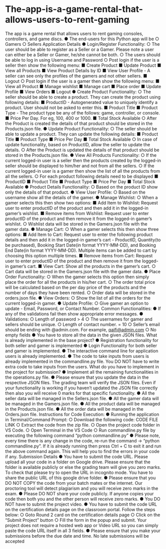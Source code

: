 # The-app-is-a-game-rental-that-allows-users-to-rent-gaming
The app is a game rental that allows users to rent gaming consoles, controllers, and game discs. ● The end-users for this Python app will be ○ Gamers ○ Sellers
Application Details
● Login/Register Functionality:
○ The user should be able to register as a Seller or a
Gamer. Please note a user can either be a Seller or
Gamer, he/she cannot be both.
○ The users should be able to log in using Username and
Password
○ Post login if the user is a seller then show the following
menu:
■ Create Product
■ Update Product
■ View all Products
■ View Product Details by ID
■ View User Profile - A seller can see only the
profiles of the gamers and not other sellers.
■ Logout
○ Post login if the user is a gamer then show the following
menu:
■ View all Product
■ Manage wishlist
■ Manage cart
■ Place order
■ Update Profile
■ View Orders
■ Logout
● Create Product Functionality:
○ The seller should be able to create a product. They can
create the product using following details:
■ ProductID - Autogenerated value to uniquely
identify a product. User should not be asked to
enter this.
■ Product Title
■ Product Type - The product type be any of the
follows: game, controller, or console.
■ Price Per Day. For eg, 100, 400 or 1000.
■ Total Stock Available
○ After the Product is created the details of that product
should be stored in the Products.json file.
● Update Product Functionality:
○ The seller should be able to update a product. They can
update the following details:
■ Product Title
■ Product Type
■ Price Per Day
■ Total Stock Available
○ In case of update functionality, based on ProductID, allow the
seller to update the details.
○ After the Product is updated the details of that product should
be stored in the Products.json file.
● View All Products Functionality:
○ If the current logged-in user is a seller then the products
created by the logged-in seller should be displayed to
him/her and not from all the sellers.
○ If the current logged-in user is a gamer then show the
list of all the products from all the sellers.
○ For each product following details need to be displayed
■ ProductID
■ Product Title
■ Product Type
■ Price Per Day
■ Total Stock Available
● Product Details Functionality:
○ Based on the product ID show only the details of that product.
● View User Profile:
○ Based on the username show all the details of the gamer.
● Manage Wishlist:
○ When a gamer selects this then show two options:
■ Add Item to Wishlist: Request user to enter productID of
the product and then add it in the logged-in gamer’s
wishlist.
■ Remove items from Wishlist: Request user to enter
productID of the product and then remove it from the
logged-in gamer’s wishlist.
○ Wishlist data will be stored in the Gamers.json file with the
gamer data.
● Manage Cart:
○ When a gamer selects this then show three options:
■ Add Item to Cart: Request user to enter the following
product details and then add it in the logged-in gamer’s
cart - ProductID, Quantity(to be purchased), Booking
Start Date(in format YYYY-MM-DD), and Booking End
Date(in format YYYY-MM-DD). Multiple items can be
added to cart by choosing this option multiple times.
■ Remove items from Cart: Request user to enter productID
of the product and then remove it from the logged-in
gamer’s cart.
■ View Cart: Show all the products in the gamer’s cart.
○ Cart data will be stored in the Gamers.json file with the gamer
data.
● Place Order Functionality:
○ When the gamer selects this option then simply place the
order for all the products in his/her cart.
○ The order total price will be calculated based on the per day
price of the products and the number of days they have been
rented.
○ Order data will be stored in the orders.json file.
● View Orders:
○ Show the list of all the orders for the current logged-in gamer.
● Update Profile:
○ Give gamer an option to update - Email, Password, or Contact
Number.
Common Functionalities:
● If any of the validations fail then show appropriate error
messages.
● Validations:
○ Length of password > 4
○ The usernames for gamer and sellers should be unique.
○ Length of contact number. = 10
○ Seller’s email should be ending with @admin.com. For
example, qaifi@admin.com
○ No empty fields
● You have to store all the data in the given JSON files.
What is already implemented in the base project?
● Registration functionality for both seller and gamer is
implemented
● Login Functionality for both seller and gamer is implemented.
● The interactive command line for application users is already
implemented.
● The code to take inputs from users is already implemented in the
commandline.py file. You DO NOT have to write extra code to take
inputs from the users.
What do you have to implement in the project for submission?
● Implement all the remaining functionalities in the operations.py
file.
● Please ensure that you update the data in the respective JSON
files. The grading team will verify the JSON files. Even if your
functionality is working if you haven’t updated the JSON file
correctly then also you will receive 0 marks for that specific
functionality.
● All the seller data will be managed in the Sellers.json file.
● All the gamer data will be managed in the Gamers.json file.
● All the product data will be managed in the Products.json file.
● All the order data will be managed in the Orders.json file.
Instructions for Code Execution:
● Running the application in Terminal/Command Prompt:
○ Download the following code: CODE FILE LINK
○ Extract the code from the zip file.
○ Open the project code folder in VS Code.
○ Open Terminal in the VS Code
○ Run commandline.py file by executing the following
command “python commandline.py”
● Please note, every time there is any change in the code, re-run
the command -> “python commandline.py”. If it is already
running then press Ctrl + C to exit it and run the above command
again. This will help you to find the errors in your code if any.
Submission Details
● You have to submit the code URL. Please upload all your code in a
folder on Google drive. Please ensure that the folder is available
publicly or else the grading team will give you zero marks. To check
that please try to open the URL in incognito mode. You have to share
the public URL of this google drive folder.
● Please ensure that you DO NOT COPY the code from your batch
mates or the internet. Our proctoring tool will detect plagiarism
and you will receive zero marks in the exam.
● Please DO NOT share your code publicly. If anyone copies your
code then both you and the other person will receive zero marks.
● You DO NOT have to submit the project video.
● You have to submit the code URL on the certification details page on
the classroom portal. Follow the steps below:
○ Goto Round 2 card on the certification details page
○ Click on the “Submit Project” button
○ Fill the form in the popup and submit. Your project does not
require a hosted web app or Video URL so you can simply
paste the code URL itself in all 3 fields.
● Please ensure that you make your submissions before the due date
and time. No late submissions will be accepted
